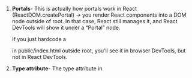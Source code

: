 1. **Portals**-
   This is actually how portals work in React (ReactDOM.createPortal) → you render React components into a DOM node outside of root. In that case, React still manages it, and React DevTools will show it under a “Portal” node.

   If you just hardcode a <div> in public/index.html outside root, you’ll see it in browser DevTools, but not in React DevTools.

2. **Type attribute**-
   The type attribute in <script> tags specifies how the browser should interpret the script. Here are the most common types:
   type="text/javascript" (default): Traditional JavaScript. You can omit type for classic scripts.
   type="module": ES modules. Enables import/export syntax and strict mode by default.
   type="text/ecmascript": Rarely used, similar to text/javascript.
   type="application/json": Used for embedding JSON data, not for executable scripts.
   If you don't use type="module":
   The browser treats the script as a classic script.
   You cannot use import or export statements.
   Module-specific features (like top-level await) are unavailable.

3. **Strict Mode**-
   React.StrictMode is a tool for highlighting potential problems in your React application during development. It does not render any visible UI or affect production builds.
   Common uses of StrictMode:
   Identifies unsafe lifecycle methods.
   Warns about deprecated APIs.
   Detects unexpected side effects.
   Double-invokes certain functions (like component render and effects) to help catch bugs.
   it does not affect performance or behavior in production builds. Double rendering happens only in Dev mode

4. **npm vs npx**
   npx (Node Package Execute)
   What it is: A package runner that comes with npm (since npm v5.2+).
   What it does:
   Lets you run packages without installing them globally.
   Runs executables from node_modules/.bin if already installed.
   If not installed, it will temporarily download and run them, then clean up.

   npm (Node Package Manager)
   What it is: A package manager for JavaScript that comes with Node.js.
   What it does:
   Installs libraries/packages into your project (node_modules).
   Adds dependencies into your package.json.
   Used for scripts you define in your project.

5. **Closure**
   A closure is a function along with references to it's lexical environment.
   It remembers it's scope even when it's executed from outside scope.
   UseState hook uses Closure behind the scenes

   function createCounter() {
   let count = 0; // private variable

return {
increment: () => ++count,
decrement: () => --count,
getValue: () => count
};
}

const counter = createCounter();
console.log(counter.increment()); // 1
console.log(counter.getValue()); // 1
👉 count is not directly accessible, only via closures.

The callback functions also remembers the outer functions params
Closures are behind array methods.
